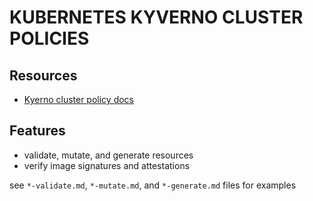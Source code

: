 # KUBERNETES KYVERNO CLUSTER POLICIES

## Resources
- [Kyerno cluster policy docs](https://kyverno.io/docs/policy-types/cluster-policy/)

## Features
- validate, mutate, and generate resources
- verify image signatures and attestations

see `*-validate.md`, `*-mutate.md`, and `*-generate.md` files for examples
